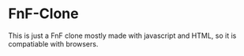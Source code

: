 # FnF-Clone
This is just a FnF clone mostly made with javascript and HTML, so it is compatiable with browsers.

